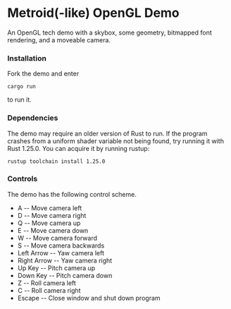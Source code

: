 # Metroid(-like) OpenGL Demo
An OpenGL tech demo with a skybox, some geometry, bitmapped font rendering, and a moveable camera.

### Installation
Fork the demo and enter
```
cargo run
```
to run it.

### Dependencies
The demo may require an older version of Rust to run. If the program crashes from a uniform shader variable not being found, try running it with Rust 1.25.0. You can acquire it by running rustup:
```
rustup toolchain install 1.25.0
```

### Controls
The demo has the following control scheme.
* A -- Move camera left
* D -- Move camera right
* Q -- Move camera up
* E -- Move camera down
* W -- Move camera forward
* S -- Move camera backwards
* Left Arrow -- Yaw camera left
* Right Arrow -- Yaw camera right
* Up Key -- Pitch camera up
* Down Key -- Pitch camera down
* Z -- Roll camera left
* C -- Roll camera right
* Escape -- Close window and shut down program
